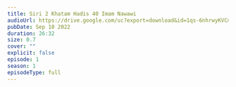 ```yaml
---
title: Siri 2 Khatam Hadis 40 Imam Nawawi 
audioUrl: https://drive.google.com/uc?export=download&id=1qs-6nhrwyKVCmhpQh6amav-CKK1XL32G
pubDate: Sep 10 2022
duration: 26:32
size: 0.7
cover: ""
explicit: false
episode: 1
season: 1
episodeType: full
---
```


